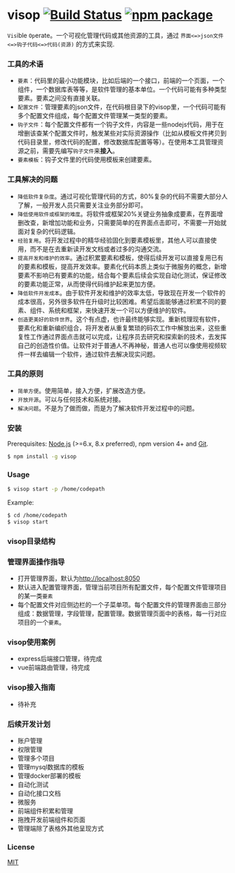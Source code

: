 # visop [![Build Status](https://img.shields.io/circleci/project/zhenyuan2015/visop/master.svg)](https://circleci.com/gh/zhenyuan2015/visop) [![npm package](https://img.shields.io/npm/v/vue-cli.svg)](https://www.npmjs.com/package/vue-cli)

`Vis`ible `Op`erate。一个可视化管理代码或其他资源的工具，通过 `界面<=>json文件<=>钩子代码<=>代码(资源)` 的方式来实现.


### 工具的术语

- `要素`：代码里的最小功能模块，比如后端的一个接口，前端的一个页面，一个组件，一个数据库表等等，是软件管理的基本单位。一个代码可能有多种类型要素。要素之间没有直接关联。
- `配置文件`：管理要素的json文件，在代码根目录下的visop里，一个代码可能有多个配置文件组成，每个配置文件管理某一类型的要素。
- `钩子文件`：每个配置文件都有一个钩子文件，内容是一些nodejs代码，用于在增删该查某个配置文件时，触发某些对实际资源操作（比如从模板文件拷贝到代码目录里，修改代码的配置，修改数据库配置等等）。在使用本工具管理资源之前，需要先编写`钩子文件`来**接入**。
- `要素模板`：钩子文件里的代码使用模板来创建要素。

### 工具解决的问题

- `降低软件复杂度`。通过可视化管理代码的方式，80%复杂的代码不需要大部分人了解，一般开发人员只需要关注业务部分即可。
- `降低使用软件或框架的难度`。将软件或框架20%关键业务抽象成要素，在界面增删改查，新增加功能和业务，只需要简单的在界面点击即可，不需要一开始就面对复杂的代码逻辑。
- `经验复用`。将开发过程中的精华经验固化到要素模板里，其他人可以直接使用，而不是在去重新读开发文档或者过多的沟通交流。
- `提高开发和维护的效率`。通过积累要素和模板，使得后续开发可以直接复用已有的要素和模板，提高开发效率。要素化代码本质上类似于微服务的概念，新增要素不影响已有要素的功能，结合每个要素后续会实现自动化测试，保证修改的要素功能正常，从而使得代码维护起来更加方便。
- `降低软件开发成本`。由于软件开发和维护的效率太低，导致现在开发一个软件的成本很高，另外很多软件在升级时比较困难。希望后面能够通过积累不同的要素、组件、系统和框架，来快速开发一个可以方便维护的软件。
- `创造更美好的软件世界`。这个有点虚，也许最终能够实现。重新梳理现有软件，要素化和重新编织组合，将开发者从重复繁琐的码农工作中解放出来，这些重复性工作通过界面点击就可以完成，让程序员去研究和探索新的技术，去发挥自己的创造性价值。让软件对于普通人不再神秘，普通人也可以像使用视频软件一样去编辑一个软件，通过软件去解决现实问题。

### 工具的原则
- `简单方便`。使用简单，接入方便，扩展改造方便。
- `开放开源`。可以与任何技术和系统对接。
- `解决问题`。不是为了做而做，而是为了解决软件开发过程中的问题。


### 安装

Prerequisites: [Node.js](https://nodejs.org/en/) (>=6.x, 8.x preferred), npm version 4+ and [Git](https://git-scm.com/).

``` bash
$ npm install -g visop
```

### Usage

``` bash
$ visop start -p /home/codepath
```

Example:

``` bash
$ cd /home/codepath
$ visop start
```

### visop目录结构


### 管理界面操作指导
- 打开管理界面，默认为[http://localhost:8050](http://localhost:8050)
- 默认进入配置管理界面，管理当前项目所有配置文件，每个配置文件管理项目的某一类`要素`
- 每个配置文件对应侧边栏的一个子菜单项。每个配置文件的管理界面由三部分组成：数据管理，字段管理，配置管理。数据管理页面中的表格，每一行对应项目的一个`要素`。

### visop使用案例
- express后端接口管理，待完成
- vue前端路由管理，待完成

### visop接入指南
- 待补充


### 后续开发计划
- 账户管理
- 权限管理
- 管理多个项目
- 管理mysql数据库的模板
- 管理docker部署的模板
- 自动化测试
- 自动化接口文档
- 微服务
- 前端组件积累和管理
- 拖拽开发前端组件和页面
- 管理端除了表格外其他呈现方式

### License

[MIT](http://opensource.org/licenses/MIT)
